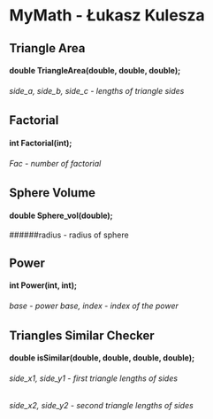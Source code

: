 # MyMath - Łukasz Kulesza


## **Triangle Area**
#### double TriangleArea(double, double, double);
###### side_a, side_b, side_c - lengths of triangle sides

## **Factorial**
#### int Factorial(int);
###### Fac - number of factorial

## **Sphere Volume**
#### double Sphere_vol(double);
######radius - radius of sphere

## **Power**
#### int Power(int, int);
###### base - power base, index - index of the power

## **Triangles Similar Checker**
#### double isSimilar(double, double, double, double);
###### side_x1, side_y1 - first triangle lengths of sides
###### side_x2, side_y2 - second triangle lengths of sides
